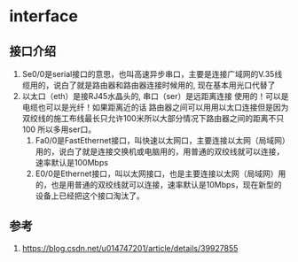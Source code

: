 # interface

## 接口介绍

1. Se0/0是serial接口的意思，也叫高速异步串口，主要是连接广域网的V.35线缆用的，说白了就是路由器和路由器连接时候用的, 现在基本用光口代替了
2. 以太口（eth）是接RJ45水晶头的, 串口（ser）是远距离连接 使用的！可以是电缆也可以是光纤！如果距离近的话 路由器之间可以用用以太口连接但是因为双绞线的施工布线最长只允许100米所以大部分情况下路由器之间的距离不只100 所以多用ser口。
    1. Fa0/0是FastEthernet接口，叫快速以太网口，主要连接以太网（局域网）用的，说白了就是连接交换机或电脑用的，用普通的双绞线就可以连接，速率默认是100Mbps
    2. E0/0是Ethernet接口，叫以太网接口，也是主要连接以太网（局域网）用的，也是用普通的双绞线就可以连接，速率默认是10Mbps，现在新型的设备上已经把这个接口淘汰了。


## 参考

1. https://blog.csdn.net/u014747201/article/details/39927855